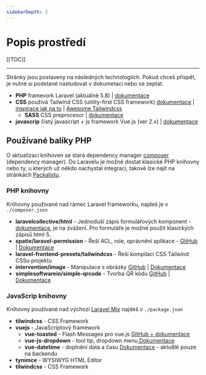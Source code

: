 ```yaml
---
sidebarDepth: 3
---
```


# Popis prostředí

[[TOC]]

---

Stránky jsou postaveny na následných technologiích. Pokud chceš přispět, je nutné si podstané nastudovat v dokumetaci nebo se zeptat.
* **PHP** framevork Laravel (aktuálně 5.8) | [dokumentace](https://laravel.com/docs)
* **CSS** používá Tailwind CSS (utility-first CSS framework) [dokumentace](https://tailwindcss.com/docs/what-is-tailwind/) | [inspirace jak na to](https://tailwindcomponents.com/) | [Awesome Tailwindcss](https://github.com/aniftyco/awesome-tailwindcss)
  * **SASS** CSS preprocesor | [dokumentace](https://sass-guidelin.es/cz/)
* **javascrip** čistý javascript + js framework Vue.js (ver 2.x) | [dokumentace](https://vuejs.org/v2/guide/)

## Používané balíky PHP
O aktualizaci knihoven se stará dependency manager [composer](https://getcomposer.org/) (dependency manager). Do Laravelu je možné dostat klasické PHP knihovny nebo ty, u kterých už někdo nachystal integraci, takové lze najít na stránkách [Packalistu](https://packalyst.com/).

### PHP knihovny
Knihovny používané nad rámec Laravel frameworku, najdeš je v `./composer.json`
* **laravelcollective/html** - Jednoduší zápis formulářových komponent - [dokumentace](https://github.com/LaravelCollective/docs/blob/5.6/html.md), je na zvážení. Pro formuláře je možné použít klasických zápisů html 5.
* **spatie/laravel-permission** - Řeší ACL, role, oprávnění aplikace - [GitHub](https://github.com/spatie/laravel-permission) | [Dokumentace](https://docs.spatie.be/laravel-permission/v2/introduction/)
* **laravel-frontend-presets/tailwindcss** - Řeší kompilaci CSS Tailwind CSSu projektu
* **intervention/image** - Manipulace s obrázky [GitHub](https://github.com/Intervention/image) | [Dokumentace](http://image.intervention.io/)
* **simplesoftwareio/simple-qrcode** - Tvorba QR kódu [GitHub](https://github.com/SimpleSoftwareIO/simple-qrcode) | [Dokumentace](https://www.simplesoftware.io/#/docs/simple-qrcode)

### JavaScrip knihovny
Knihovny používané nad výchozí [Laravel Mix](https://laravel.com/docs/5.7/mix) najdeš v `./package.json`
* **tilwindcss** - CSS Framework
* **vuejs** - JavaScriptový framework
  * **vue-toasted** - Flash Messages pro vue.js [GitHub + dokumentace](https://github.com/shakee93/vue-toasted)
  * **vue-js-dropdown** - tool tip, dropdown menu[ Dokumentace ](http://vue-js-dropdown.yev.io/)
  * **vue-datetime** - doplnění data a času [Dokumentace](https://www.npmjs.com/package/vue-datetime) - aktu8lě pouze na backendu
* **tynimce** - WYSIWYG HTML Editor
* **tilwindcss** - CSS Framework
